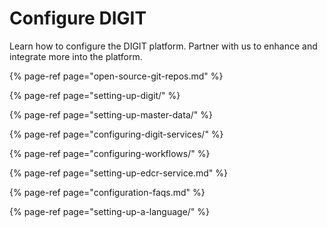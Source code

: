 # Configure DIGIT

Learn how to configure the DIGIT platform. Partner with us to enhance and integrate more into the platform.

{% page-ref page="open-source-git-repos.md" %}

{% page-ref page="setting-up-digit/" %}

{% page-ref page="setting-up-master-data/" %}

{% page-ref page="configuring-digit-services/" %}

{% page-ref page="configuring-workflows/" %}

{% page-ref page="setting-up-edcr-service.md" %}

{% page-ref page="configuration-faqs.md" %}

{% page-ref page="setting-up-a-language/" %}

